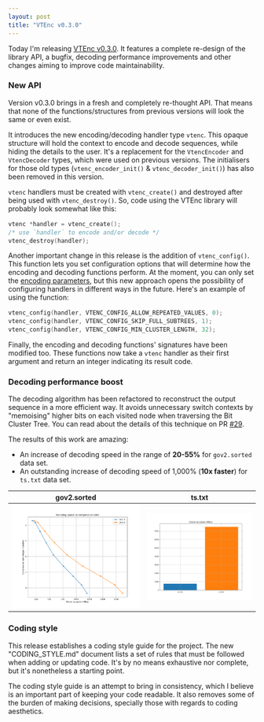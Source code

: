 ```yaml
---
layout: post
title: "VTEnc v0.3.0"
---
```


Today I'm releasing [VTEnc v0.3.0](https://github.com/vteromero/VTEnc/releases/tag/v0.3.0). It features a complete re-design of the library API, a bugfix, decoding performance improvements and other changes aiming to improve code maintainability.

### New API

Version v0.3.0 brings in a fresh and completely re-thought API. That means that none of the functions/structures from previous versions will look the same or even exist.

It introduces the new encoding/decoding handler type `vtenc`. This opaque structure will hold the context to encode and decode sequences, while hiding the details to the user. It's a replacement for the `VtencEncoder` and `VtencDecoder` types, which were used on previous versions. The initialisers for those old types (`vtenc_encoder_init()` & `vtenc_decoder_init()`) has also been removed in this version.

`vtenc` handlers must be created with `vtenc_create()` and destroyed after being used with `vtenc_destroy()`. So, code using the VTEnc library will probably look somewhat like this:

```c
vtenc *handler = vtenc_create();
/* use `handler` to encode and/or decode */
vtenc_destroy(handler);
```

Another important change in this release is the addition of `vtenc_config()`. This function lets you set configuration options that will determine how the encoding and decoding functions perform. At the moment, you can only set the [encoding parameters](https://vteromero.github.io/2020/06/03/encoding-parameters-in-vtenc-library.html), but this new approach opens the possibility of configuring handlers in different ways in the future. Here's an example of using the function:

```c
vtenc_config(handler, VTENC_CONFIG_ALLOW_REPEATED_VALUES, 0);
vtenc_config(handler, VTENC_CONFIG_SKIP_FULL_SUBTREES, 1);
vtenc_config(handler, VTENC_CONFIG_MIN_CLUSTER_LENGTH, 32);
```

Finally, the encoding and decoding functions' signatures have been modified too. These functions now take a `vtenc` handler as their first argument and return an integer indicating its result code.

### Decoding performance boost

The decoding algorithm has been refactored to reconstruct the output sequence in a more efficient way. It avoids unnecessary switch contexts by "memoising" higher bits on each visited node when traversing the Bit Cluster Tree. You can read about the details of this technique on PR [#29](https://github.com/vteromero/VTEnc/pull/29).

The results of this work are amazing:
* An increase of decoding speed in the range of **20-55%** for `gov2.sorted` data set.
* An outstanding increase of decoding speed of 1,000% (**10x faster**) for `ts.txt` data set.

gov2.sorted|ts.txt
:---:|:---:
![Decoding speed vs ratio comparison](/img/vtenc-0-3-0-dec-speed-vs-ratio.png) | ![Decoding speed comparison](/img/vtenc-0-3-0-dec-speed.png)

### Coding style

This release establishes a coding style guide for the project. The new "CODING_STYLE.md" document lists a set of rules that must be followed when adding or updating code. It's by no means exhaustive nor complete, but it's nonetheless a starting point.

The coding style guide is an attempt to bring in consistency, which I believe is an important part of keeping your code readable. It also removes some of the burden of making decisions, specially those with regards to coding aesthetics.
